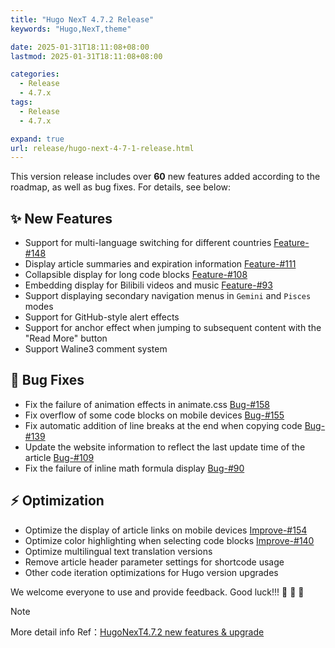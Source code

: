 ```yaml
---
title: "Hugo NexT 4.7.2 Release"
keywords: "Hugo,NexT,theme"

date: 2025-01-31T18:11:08+08:00
lastmod: 2025-01-31T18:11:08+08:00

categories:
  - Release
  - 4.7.x
tags:
  - Release
  - 4.7.x

expand: true
url: release/hugo-next-4-7-1-release.html
---
```


This version release includes over **60** new features added according to the roadmap, as well as bug fixes. For details, see below:

## :sparkles: New Features

- Support for multi-language switching for different countries [Feature-#148](https://github.com/hugo-next/hugo-theme-next/issues/148)
- Display article summaries and expiration information [Feature-#111](https://github.com/hugo-next/hugo-theme-next/issues/111)
- Collapsible display for long code blocks [Feature-#108](https://github.com/hugo-next/hugo-theme-next/issues/108)
- Embedding display for Bilibili videos and music [Feature-#93](https://github.com/hugo-next/hugo-theme-next/issues/93)
- Support displaying secondary navigation menus in `Gemini` and `Pisces` modes
- Support for GitHub-style alert effects
- Support for anchor effect when jumping to subsequent content with the "Read More" button
- Support Waline3 comment system

## :bug: Bug Fixes

- Fix the failure of animation effects in animate.css [Bug-#158](https://github.com/hugo-next/hugo-theme-next/issues/158)
- Fix overflow of some code blocks on mobile devices [Bug-#155](https://github.com/hugo-next/hugo-theme-next/issues/155)
- Fix automatic addition of line breaks at the end when copying code [Bug-#139](https://github.com/hugo-next/hugo-theme-next/issues/139)
- Update the website information to reflect the last update time of the article [Bug-#109](https://github.com/hugo-next/hugo-theme-next/issues/109)
- Fix the failure of inline math formula display [Bug-#90](https://github.com/hugo-next/hugo-theme-next/issues/90)

## :zap: Optimization

- Optimize the display of article links on mobile devices [Improve-#154](https://github.com/hugo-next/hugo-theme-next/issues/154)
- Optimize color highlighting when selecting code blocks [Improve-#140](https://github.com/hugo-next/hugo-theme-next/issues/140)
- Optimize multilingual text translation versions
- Remove article header parameter settings for shortcode usage
- Other code iteration optimizations for Hugo version upgrades

We welcome everyone to use and provide feedback. Good luck!!! :tada: :tada: :tada:

> [!NOTE]
> More detail info Ref：[HugoNexT4.7.2 new features & upgrade](https://lisenhui.cn/blog/hugo-next-v472-features-and-tips.html)
